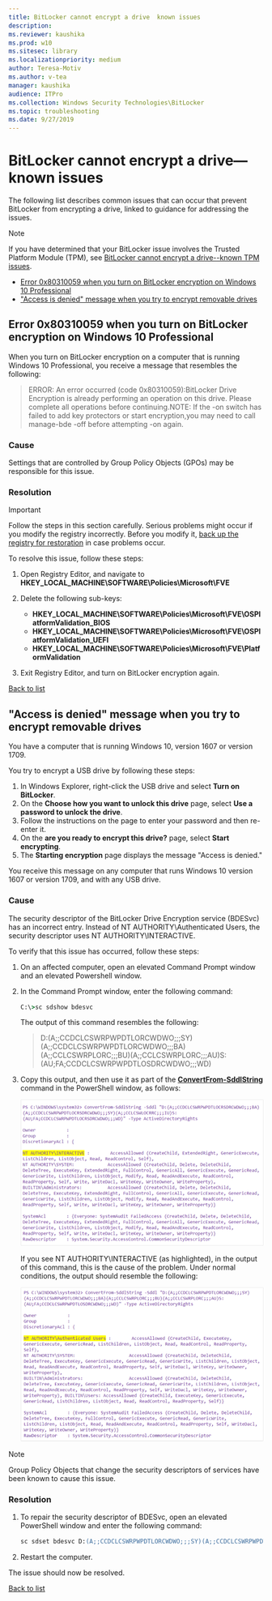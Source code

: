 ```yaml
---
title: BitLocker cannot encrypt a drive  known issues
description: 
ms.reviewer: kaushika
ms.prod: w10
ms.sitesec: library
ms.localizationpriority: medium
author: Teresa-Motiv
ms.author: v-tea
manager: kaushika
audience: ITPro
ms.collection: Windows Security Technologies\BitLocker
ms.topic: troubleshooting
ms.date: 9/27/2019
---
```


# BitLocker cannot encrypt a drive&mdash;known issues

The following list describes common issues that can occur that prevent BitLocker from encrypting a drive, linked to guidance for addressing the issues.

> [!NOTE]
> If you have determined that your BitLocker issue involves the Trusted Platform Module (TPM), see [BitLocker cannot encrypt a drive--known TPM issues](ts-bitlocker-cannot-encrypt-tpm-issues.md).

<a id="list"></a>

- [Error 0x80310059 when you turn on BitLocker encryption on Windows 10 Professional](#scenario-1)
- ["Access is denied" message when you try to encrypt removable drives](#scenario-2)

## <a id="scenario-1"></a>Error 0x80310059 when you turn on BitLocker encryption on Windows 10 Professional

When you turn on BitLocker encryption on a computer that is running Windows 10 Professional, you receive a message that resembles the following:

> ERROR: An error occurred (code 0x80310059):BitLocker Drive Encryption is already performing an operation on this drive. Please complete all operations before continuing.NOTE: If the -on switch has failed to add key protectors or start encryption,you may need to call manage-bde -off before attempting -on again.

### Cause

Settings that are controlled by Group Policy Objects (GPOs) may be responsible for this issue.

### Resolution

> [!IMPORTANT]
> Follow the steps in this section carefully. Serious problems might occur if you modify the registry incorrectly. Before you modify it, [back up the registry for restoration](https://support.microsoft.com/help/322756) in case problems occur.

To resolve this issue, follow these steps:

1. Open Registry Editor, and navigate to **HKEY\_LOCAL\_MACHINE\\SOFTWARE\\Policies\\Microsoft\\FVE**

1. Delete the following sub-keys:
   - **HKEY\_LOCAL\_MACHINE\\SOFTWARE\\Policies\\Microsoft\\FVE\\OSPlatformValidation\_BIOS**
   - **HKEY\_LOCAL\_MACHINE\\SOFTWARE\\Policies\\Microsoft\\FVE\\OSPlatformValidation\_UEFI**
   - **HKEY\_LOCAL\_MACHINE\\SOFTWARE\\Policies\\Microsoft\\FVE\\PlatformValidation**

1. Exit Registry Editor, and turn on BitLocker encryption again.

[Back to list](#list)

## <a id="scenario-2"></a>"Access is denied" message when you try to encrypt removable drives

You have a computer that is running Windows 10, version 1607 or version 1709.

You try to encrypt a USB drive by following these steps:

1. In Windows Explorer, right-click the USB drive and select **Turn on BitLocker**.
1. On the **Choose how you want to unlock this drive** page, select **Use a password to unlock the drive**.
1. Follow the instructions on the page to enter your password and then re-enter it.
1. On the **are you ready to encrypt this drive?** page, select **Start encrypting**.
1. The **Starting encryption** page displays the message "Access is denied."

You receive this message on any computer that runs Windows 10 version 1607 or version 1709, and with any USB drive.

### Cause

The security descriptor of the BitLocker Drive Encryption service (BDESvc) has an incorrect entry. Instead of NT AUTHORITY\Authenticated Users, the security descriptor uses NT AUTHORITY\INTERACTIVE.

To verify that this issue has occurred, follow these steps:

1. On an affected computer, open an elevated Command Prompt window and an elevated Powershell window.

1. In the Command Prompt window, enter the following command:

   ```cmd
   C:\>sc sdshow bdesvc
   ```

   The output of this command resembles the following:

   > D:(A;;CCDCLCSWRPWPDTLORCWDWO;;;SY)(A;;CCDCLCSWRPWPDTLORCWDWO;;;BA)(A;;CCLCSWRPLORC;;;BU)(A;;CCLCSWRPLORC;;;AU)S:(AU;FA;CCDCLCSWRPWPDTLOSDRCWDWO;;;WD)

1. Copy this output, and then use it as part of the [**ConvertFrom-SddlString**](https://docs.microsoft.com/powershell/module/microsoft.powershell.utility/convertfrom-sddlstring?view=powershell-6) command in the PowerShell window, as follows:

   ![](./images/ts-bitlocker-usb-sddl.png)

   If you see NT AUTHORITY\INTERACTIVE (as highlighted), in the output of this command, this is the cause of the problem. Under normal conditions, the output should resemble the following:

   ![default](./images/ts-bitlocker-usb-default-sddl.png)

> [!NOTE]
> Group Policy Objects that change the security descriptors of services have been known to cause this issue.

### Resolution

1. To repair the security descriptor of BDESvc, open an elevated PowerShell window and enter the following command:

   ```ps
   sc sdset bdesvc D:(A;;CCDCLCSWRPWPDTLORCWDWO;;;SY)(A;;CCDCLCSWRPWPDTLORCWDWO;;;BA)(A;;CCLCSWRPLORC;;;BU)(A;;CCLCSWRPLORC;;;AU)S:(AU;FA;CCDCLCSWRPWPDTLOSDRCWDWO;;;WD)
   ```

1. Restart the computer.

The issue should now be resolved.

[Back to list](#list)
